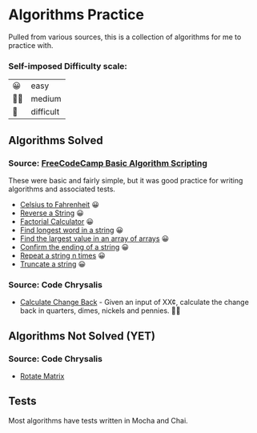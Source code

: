 # Algorithms Practice

Pulled from various sources, this is a collection of algorithms for me to practice with.

### Self-imposed Difficulty scale:

|     |           |
| --- | --------- |
| 😀  | easy      |
| 👨‍🎓  | medium    |
| 🤬  | difficult |

## Algorithms Solved

### Source: [FreeCodeCamp Basic Algorithm Scripting](https://www.freecodecamp.org/learn/javascript-algorithms-and-data-structures/basic-algorithm-scripting/)

These were basic and fairly simple, but it was good practice for writing algorithms and associated tests.

- [Celsius to Fahrenheit](fcc-basic-algorithms/01/01-convert-celsius-to-fahrenheit.js) 😀
- [Reverse a String](fcc-basic-algorithms/02/02-reverse-a-string.js) 😀
- [Factorial Calculator](fcc-basic-algorithms/03/factorialize-a-number.js) 😀
- [Find longest word in a string](fcc-basic-algorithms/04-find-longest-word/index.js) 😀
- [Find the largest value in an array of arrays](fcc-basic-algorithms/05-find-largest-value-in-array-of-arrays/index.js) 😀
- [Confirm the ending of a string](fcc-basic-algorithms/06-confirm-ending/index.js) 😀
- [Repeat a string n times](fcc-basic-algorithms/07-repeat-a-string/index.js) 😀
- [Truncate a string](fcc-basic-algorithms/08-truncate-a-string/index.js) 😀

### Source: Code Chrysalis

- [Calculate Change Back](code-chrysalis-algorithms/loose-change/loose-change.js) - Given an input of XX¢, calculate the change back in quarters, dimes, nickels and pennies. 👨‍🎓

## Algorithms Not Solved (YET)

### Source: Code Chrysalis

- [Rotate Matrix](code-chrysalis-algorithms/rotate-matrix/rotate-matrix.js)

## Tests

Most algorithms have tests written in Mocha and Chai.
